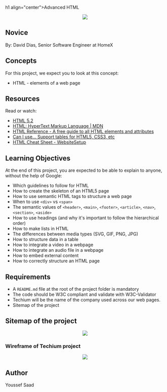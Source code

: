 h1 align="center">Advanced HTML</h1>

<p align="center">
  <img src="https://miro.medium.com/v2/resize:fit:900/0*2blaR2l8ZqJ-HAaV.gif">
</p>

## Novice
By: David Dias, Senior Software Engineer at HomeX

## Concepts
For this project, we expect you to look at this concept:
- HTML - elements of a web page

## Resources
Read or watch:
- [HTML 5.2](https://intranet.hbtn.io/rltoken/vKPDYmtKXaKCHn5lpZXz7w)
- [HTML: HyperText Markup Language | MDN](https://intranet.hbtn.io/rltoken/ZSMZYbNUWEhTarg4x5syCQ)
- [HTML Reference - A free guide to all HTML elements and attributes](https://intranet.hbtn.io/rltoken/hPxzkJUCKscaZ1YgG0Xaig)
- [Can I use… Support tables for HTML5, CSS3, etc](https://intranet.hbtn.io/rltoken/C1sjK7n4YYmXjzgN07LgUg)
- [HTML Cheat Sheet - WebsiteSetup](https://intranet.hbtn.io/rltoken/33djKxCai7mwDufKGL7eCg)

## Learning Objectives
At the end of this project, you are expected to be able to explain to anyone, without the help of Google:

- Which guidelines to follow for HTML
- How to create the skeleton of an HTML5 page
- How to use semantic HTML tags to structure a web page
- When to use `<div>` vs `<span>`
- The semantic values of `<header>`, `<main>`, `<footer>`, `<article>`, `<nav>`, `<section>`, `<aside>`
- How to use headings (and why it's important to follow the hierarchical order)
- How to make lists in HTML
- The differences between media types (SVG, GIF, PNG, JPG)
- How to structure data in a table
- How to integrate a video in a webpage
- How to integrate an audio file in a webpage
- How to embed external content
- How to correctly structure an HTML page

## Requirements
- A `README.md` file at the root of the project folder is mandatory
- The code should be W3C compliant and validate with W3C-Validator
- Techium will be the name of the company used across our web pages.
- Sitemap of the project

## Sitemap of the project 

<p align="center">
  <img src="https://s3.eu-west-3.amazonaws.com/hbtn.intranet/uploads/medias/2020/4/4dec2ba9d84a0a55355b1c1e2de4c57854a2d35a.png?X-Amz-Algorithm=AWS4-HMAC-SHA256&X-Amz-Credential=AKIA4MYA5JM5DUTZGMZG%2F20230710%2Feu-west-3%2Fs3%2Faws4_request&X-Amz-Date=20230710T080617Z&X-Amz-Expires=86400&X-Amz-SignedHeaders=host&X-Amz-Signature=22431c373858ae1a260d607f6495bd8b1a5ae6098651e46cf4b82373e7bbef42">
</p>

### Wireframe of Techium project 

<p align="center">
  <img src="https://s3.eu-west-3.amazonaws.com/hbtn.intranet/uploads/medias/2020/4/3e4f9e2b3cb73d1768229e086f5da35337be5c6c.png?X-Amz-Algorithm=AWS4-HMAC-SHA256&X-Amz-Credential=AKIA4MYA5JM5DUTZGMZG%2F20230710%2Feu-west-3%2Fs3%2Faws4_request&X-Amz-Date=20230710T080617Z&X-Amz-Expires=86400&X-Amz-SignedHeaders=host&X-Amz-Signature=10d1054378ff082b923f02e01c0a1b9481fa225c66080f37668db243cf1d4905">
</p>

## Author 
Youssef Saad 
